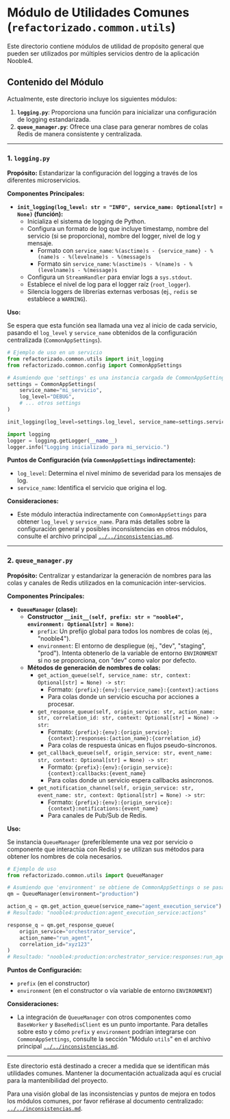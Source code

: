 # Módulo de Utilidades Comunes (`refactorizado.common.utils`)

Este directorio contiene módulos de utilidad de propósito general que pueden ser utilizados por múltiples servicios dentro de la aplicación Nooble4.

## Contenido del Módulo

Actualmente, este directorio incluye los siguientes módulos:

1.  **`logging.py`**: Proporciona una función para inicializar una configuración de logging estandarizada.
2.  **`queue_manager.py`**: Ofrece una clase para generar nombres de colas Redis de manera consistente y centralizada.

---

### 1. `logging.py`

**Propósito:** Estandarizar la configuración del logging a través de los diferentes microservicios.

**Componentes Principales:**

-   **`init_logging(log_level: str = "INFO", service_name: Optional[str] = None)` (función):**
    -   Inicializa el sistema de logging de Python.
    -   Configura un formato de log que incluye timestamp, nombre del servicio (si se proporciona), nombre del logger, nivel de log y mensaje.
        -   Formato con `service_name`: `%(asctime)s - {service_name} - %(name)s - %(levelname)s - %(message)s`
        -   Formato sin `service_name`: `%(asctime)s - %(name)s - %(levelname)s - %(message)s`
    -   Configura un `StreamHandler` para enviar logs a `sys.stdout`.
    -   Establece el nivel de log para el logger raíz (`root_logger`).
    -   Silencia loggers de librerías externas verbosas (ej., `redis` se establece a `WARNING`).

**Uso:**

Se espera que esta función sea llamada una vez al inicio de cada servicio, pasando el `log_level` y `service_name` obtenidos de la configuración centralizada (`CommonAppSettings`).

```python
# Ejemplo de uso en un servicio
from refactorizado.common.utils import init_logging
from refactorizado.common.config import CommonAppSettings

# Asumiendo que 'settings' es una instancia cargada de CommonAppSettings
settings = CommonAppSettings(
    service_name="mi_servicio", 
    log_level="DEBUG", 
    # ... otros settings
)

init_logging(log_level=settings.log_level, service_name=settings.service_name)

import logging
logger = logging.getLogger(__name__)
logger.info("Logging inicializado para mi_servicio.")
```

**Puntos de Configuración (vía `CommonAppSettings` indirectamente):**

-   `log_level`: Determina el nivel mínimo de severidad para los mensajes de log.
-   `service_name`: Identifica el servicio que origina el log.

**Consideraciones:**

-   Este módulo interactúa indirectamente con `CommonAppSettings` para obtener `log_level` y `service_name`. Para más detalles sobre la configuración general y posibles inconsistencias en otros módulos, consulte el archivo principal [`../../inconsistencias.md`](../../inconsistencias.md).

---

### 2. `queue_manager.py`

**Propósito:** Centralizar y estandarizar la generación de nombres para las colas y canales de Redis utilizados en la comunicación inter-servicios.

**Componentes Principales:**

-   **`QueueManager` (clase):**
    -   **Constructor `__init__(self, prefix: str = "nooble4", environment: Optional[str] = None)`:**
        -   `prefix`: Un prefijo global para todos los nombres de colas (ej., "nooble4").
        -   `environment`: El entorno de despliegue (ej., "dev", "staging", "prod"). Intenta obtenerlo de la variable de entorno `ENVIRONMENT` si no se proporciona, con "dev" como valor por defecto.
    -   **Métodos de generación de nombres de colas:**
        -   `get_action_queue(self, service_name: str, context: Optional[str] = None) -> str`:
            -   Formato: `{prefix}:{env}:{service_name}:{context}:actions`
            -   Para colas donde un servicio escucha por acciones a procesar.
        -   `get_response_queue(self, origin_service: str, action_name: str, correlation_id: str, context: Optional[str] = None) -> str`:
            -   Formato: `{prefix}:{env}:{origin_service}:{context}:responses:{action_name}:{correlation_id}`
            -   Para colas de respuesta únicas en flujos pseudo-síncronos.
        -   `get_callback_queue(self, origin_service: str, event_name: str, context: Optional[str] = None) -> str`:
            -   Formato: `{prefix}:{env}:{origin_service}:{context}:callbacks:{event_name}`
            -   Para colas donde un servicio espera callbacks asíncronos.
        -   `get_notification_channel(self, origin_service: str, event_name: str, context: Optional[str] = None) -> str`:
            -   Formato: `{prefix}:{env}:{origin_service}:{context}:notifications:{event_name}`
            -   Para canales de Pub/Sub de Redis.

**Uso:**

Se instancia `QueueManager` (preferiblemente una vez por servicio o componente que interactúa con Redis) y se utilizan sus métodos para obtener los nombres de cola necesarios.

```python
# Ejemplo de uso
from refactorizado.common.utils import QueueManager

# Asumiendo que 'environment' se obtiene de CommonAppSettings o se pasa explícitamente
qm = QueueManager(environment="production")

action_q = qm.get_action_queue(service_name="agent_execution_service")
# Resultado: "nooble4:production:agent_execution_service:actions"

response_q = qm.get_response_queue(
    origin_service="orchestrator_service",
    action_name="run_agent",
    correlation_id="xyz123"
)
# Resultado: "nooble4:production:orchestrator_service:responses:run_agent:xyz123"
```

**Puntos de Configuración:**

-   `prefix` (en el constructor)
-   `environment` (en el constructor o vía variable de entorno `ENVIRONMENT`)

**Consideraciones:**

-   La integración de `QueueManager` con otros componentes como `BaseWorker` y `BaseRedisClient` es un punto importante. Para detalles sobre esto y cómo `prefix` y `environment` podrían integrarse con `CommonAppSettings`, consulte la sección "Módulo `utils`" en el archivo principal [`../../inconsistencias.md`](../../inconsistencias.md).

---

Este directorio está destinado a crecer a medida que se identifican más utilidades comunes. Mantener la documentación actualizada aquí es crucial para la mantenibilidad del proyecto.

Para una visión global de las inconsistencias y puntos de mejora en todos los módulos comunes, por favor refiérase al documento centralizado: [`../../inconsistencias.md`](../../inconsistencias.md).
